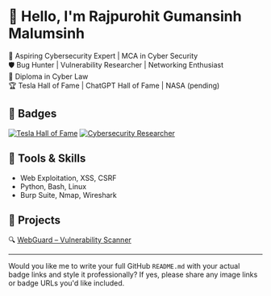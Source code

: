 # 👋 Hello, I'm Rajpurohit Gumansinh Malumsinh

🚀 Aspiring Cybersecurity Expert | MCA in Cyber Security  
🛡️ Bug Hunter | Vulnerability Researcher | Networking Enthusiast  
📜 Diploma in Cyber Law  
🏆 Tesla Hall of Fame | ChatGPT Hall of Fame | NASA (pending)

## 🏅 Badges

[![Tesla Hall of Fame](https://your-link.com/tesla_badge.png)](https://example.com)
[![Cybersecurity Researcher](https://img.shields.io/badge/Cybersecurity-Researcher-blue)](https://github.com/Guman-Rajpurohit)

## 🔧 Tools & Skills
- Web Exploitation, XSS, CSRF
- Python, Bash, Linux
- Burp Suite, Nmap, Wireshark

## 📂 Projects
🔍 [WebGuard – Vulnerability Scanner](https://github.com/Guman-Rajpurohit/WebGuard)

---

Would you like me to write your full GitHub `README.md` with your actual badge links and style it professionally? If yes, please share any image links or badge URLs you'd like included.
